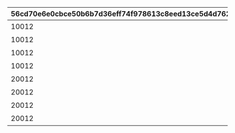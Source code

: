 |56cd70e6e0cbce50b6b7d36eff74f978613c8eed13ce5d4d762778813496b830|0e1f0ab4946326c89d283a047de772124ba8c8d2f8b4fbea74eb57ecd2a5f1c5|ff7ef90e257e58fc9c8f08be26c4d874b17ffd4c62d741d296dc67e7e6b6b101|be5735cbbc5f922369ae6f3a047a0ef28240b84e0760e71cf29d230b5d2320d0|6ad39566ba01dad709430263883aa6f1c68cdf9ede4851c220f32e4220bc3ddb|751b82fc53f3d047565fd14cd0ae32aacf6ecae71c6900d153e7e17c5ec9ccc4|57adaf5494d1f5ff12bf1684cc177c127494d8dc915c800fa87d46212c7be861|93ef6631a8391b7b494d4df49f5597a6b8eedb35e7520c6f718bb7ee13a0f503|4b188d3e5755b241fe22b100d42be886738e96e1ce3acbe86239781dc1b73cc5|a1f7d5821d95aebb2d4101203a74c1848f6366567eec5db32e271e925fa80c45|6448bf277b14934fd1a3368f7c618c584976f210dce225101e2d70af14aa8497|b873e61d23d6afb90252b366a874934176274af7abd1dcaeea1b88b6b105f0a1|4c71781f2c35a378cd03a2b0d66369ed586c647e5df9aa339394e3e6fe5fe5ea|2b4714ee65604a3ec81a5cef5196a6000d80a393d07c744b2ef4d3f7515748e3|d513a737fa4a1fa3323ccb44a935a3873acf42f7fdebc52b5bee62d2e5eacdef|ffa3b706e5a1ae2a1d3b75883a11de152f5bd0d23d7b9336f60c70ae8476d5f8|b15890593ccd6eaf66f632d01a74ee24291284ff393acc7a1ed829edf54aa423|70e3642fa0eceaa46be665d02b20121063e3989d6c7bb06289c046d9fc11c018|e3257c9deeaabc72fcc51e08d29b38f1a772467cf8682bce623bb2b61b2fb4b0|e7236127d92a8008980582e37d74183b0f679e5eea568ff6bab5f3133e47758e|
| --- | --- | --- | --- | --- | --- | --- | --- | --- | --- | --- | --- | --- | --- | --- | --- | --- | --- | --- | --- |
|10012||謎解き1|3.先生と生徒|10012104|間違った組み合わせはどれでしょう||3|5012600|1001201|武器や髪形など身体的特徴に注目してみよう。|103|0|0|4.父と娘|-689|910012|1.姉妹|2.双子|5012601|
|10012||謎解き2|3.ワードブック|10012108|探し物はなんでしょう||4|5012602|1001202|キャラの名前に注目してみよう。|74|0|0|4.スコアブック|-220|910012|1.ブックストア|2.ブックカバー|5012603|
|10012||謎解き3|3.トワイライトキャラバンの皆が談笑している|10012110|主人公が映っているのはどれでしょう||3|5012604|1001203|主人公の性格がよく表れている一枚。|-84|0|0|4.クリスティーナと対峙しているのは・・・|135|910012|1.ミミとキョウカが誰かを見て驚いている|2.夏のリゾートでバーベキュー|5012605|
|10012||謎解き4|3.レイ|10012115|暗号を解読して人物を推理しよう||4|5012606|1001204|バラバラになったものは整理してみよう。|58|0|0|4.シズル|810|910012|1.ルカ|2.ミフユ|5012607|
|20012||謎解き1|3.先生と生徒|20012104|間違った組み合わせはどれでしょう||3|5012600|2001201|武器や髪形など身体的特徴に注目してみよう。|103|0|0|4.父と娘|-690|910012|1.姉妹|2.双子|5012601|
|20012||謎解き2|3.ワードブック|20012108|探し物はなんでしょう||4|5012602|2001202|キャラの名前に注目してみよう。|74|0|0|4.スコアブック|-270|910012|1.ブックストア|2.ブックカバー|5012603|
|20012||謎解き3|3.トワイライトキャラバンの皆が談笑している|20012110|主人公が映っているのはどれでしょう||3|5012604|2001203|主人公の性格がよく表れている一枚。|-84|0|0|4.クリスティーナと対峙しているのは・・・|54|910012|1.ミミとキョウカが誰かを見て驚いている|2.夏のリゾートでバーベキュー|5012605|
|20012||謎解き4|3.レイ|20012115|暗号を解読して人物を推理しよう||4|5012606|2001204|バラバラになったものは整理してみよう。|58|0|0|4.シズル|650|910012|1.ルカ|2.ミフユ|5012607|
